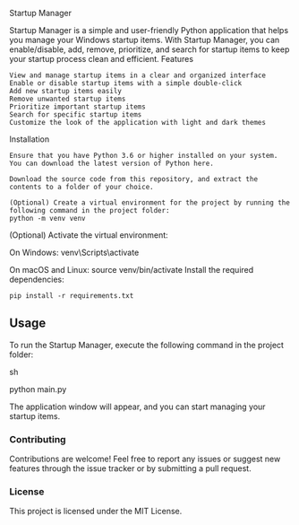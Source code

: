 Startup Manager

Startup Manager is a simple and user-friendly Python application that helps you manage your Windows startup items. With Startup Manager, you can enable/disable, add, remove, prioritize, and search for startup items to keep your startup process clean and efficient.
Features

    View and manage startup items in a clear and organized interface
    Enable or disable startup items with a simple double-click
    Add new startup items easily
    Remove unwanted startup items
    Prioritize important startup items
    Search for specific startup items
    Customize the look of the application with light and dark themes

Installation

    Ensure that you have Python 3.6 or higher installed on your system. You can download the latest version of Python here.

    Download the source code from this repository, and extract the contents to a folder of your choice.

    (Optional) Create a virtual environment for the project by running the following command in the project folder:
    python -m venv venv

(Optional) Activate the virtual environment:

On Windows:
    venv\Scripts\activate

On macOS and Linux:
    source venv/bin/activate
Install the required dependencies:


    pip install -r requirements.txt

## Usage

To run the Startup Manager, execute the following command in the project folder:

sh

python main.py

The application window will appear, and you can start managing your startup items.
### Contributing

Contributions are welcome! Feel free to report any issues or suggest new features through the issue tracker or by submitting a pull request.
### License

This project is licensed under the MIT License.
